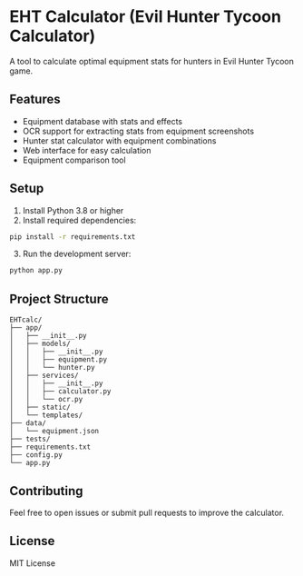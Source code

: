 # EHT Calculator (Evil Hunter Tycoon Calculator)

A tool to calculate optimal equipment stats for hunters in Evil Hunter Tycoon game.

## Features

- Equipment database with stats and effects
- OCR support for extracting stats from equipment screenshots
- Hunter stat calculator with equipment combinations
- Web interface for easy calculation
- Equipment comparison tool

## Setup

1. Install Python 3.8 or higher
2. Install required dependencies:
```bash
pip install -r requirements.txt
```
3. Run the development server:
```bash
python app.py
```

## Project Structure

```
EHTcalc/
├── app/
│   ├── __init__.py
│   ├── models/
│   │   ├── __init__.py
│   │   ├── equipment.py
│   │   └── hunter.py
│   ├── services/
│   │   ├── __init__.py
│   │   ├── calculator.py
│   │   └── ocr.py
│   ├── static/
│   └── templates/
├── data/
│   └── equipment.json
├── tests/
├── requirements.txt
├── config.py
└── app.py
```

## Contributing

Feel free to open issues or submit pull requests to improve the calculator.

## License

MIT License